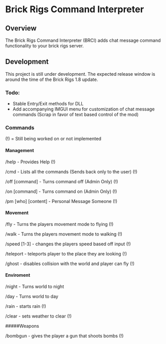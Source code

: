# Brick Rigs Command Interpreter

## Overview

The Brick Rigs Command Interpreter (BRCI) adds chat message command functionality to your brick rigs server.

## Development

This project is still under development. The expected release window is around the time of the Brick Rigs 1.8 update.

### Todo:

 - Stable Entry/Exit methods for DLL
 - Add accompanying IMGUI menu for customization of chat message commands (Scrap in favor of text based control of the mod)

### Commands

(!) = Still being worked on or not implemented

#### Management

/help - Provides Help (!)

/cmd - Lists all the commands (Sends back only to the user) (!)

/off [command] - Turns command off (Admin Only) (!)

/on [command] - Turns command on (Admin Only) (!)

/pm [who] [content] - Personal Message Someone (!)


#### Movement

/fly - Turns the players movement mode to flying (!)

/walk - Turns the players movement mode to walking (!)

/speed [1-3] - changes the players speed based off input (!)

/teleport - teleports player to the place they are looking (!)

/ghost - disables collision with the world and player can fly (!)


#### Enviroment

/night - Turns world to night

/day - Turns world to day

/rain - starts rain (!)

/clear - sets weather to clear (!)

#####Weapons

/bombgun - gives the player a gun that shoots bombs (!)
